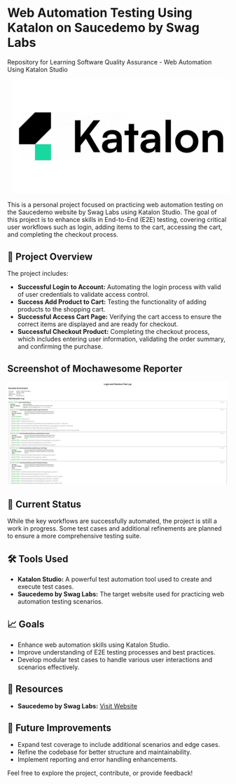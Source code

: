 # Web Automation Testing Using Katalon on Saucedemo by Swag Labs

Repository for Learning Software Quality Assurance - Web Automation Using Katalon Studio

<p align="center">
    <img src="Screenshots/katalon-2.jpeg" alt="katalon" width="500" style="margin-left: 10px;" >
</p>

This is a personal project focused on practicing web automation testing on the Saucedemo website by Swag Labs using Katalon Studio. The goal of this project is to enhance skills in End-to-End (E2E) testing, covering critical user workflows such as login, adding items to the cart, accessing the cart, and completing the checkout process.

## 🚀 Project Overview

The project includes:

- **Successful Login to Account:** Automating the login process with valid of user credentials to validate access control.
- **Success Add Product to Cart:** Testing the functionality of adding products to the shopping cart.
- **Successful Access Cart Page:** Verifying the cart access to ensure the correct items are displayed and are ready for checkout.
- **Successful Checkout Product:** Completing the checkout process, which includes entering user information, validating the order summary, and confirming the purchase.

## Screenshot of Mochawesome Reporter

![Login and Checkout Suite Report](Screenshots/report-logincheckout-suite.png)

## 📌 Current Status

While the key workflows are successfully automated, the project is still a work in progress. Some test cases and additional refinements are planned to ensure a more comprehensive testing suite.

## 🛠️ Tools Used

- **Katalon Studio:** A powerful test automation tool used to create and execute test cases.
- **Saucedemo by Swag Labs:** The target website used for practicing web automation testing scenarios.

## 📈 Goals

- Enhance web automation skills using Katalon Studio.
- Improve understanding of E2E testing processes and best practices.
- Develop modular test cases to handle various user interactions and scenarios effectively.

## 🔗 Resources

- **Saucedemo by Swag Labs:** [Visit Website](https://www.saucedemo.com/)

## 🚧 Future Improvements

- Expand test coverage to include additional scenarios and edge cases.
- Refine the codebase for better structure and maintainability.
- Implement reporting and error handling enhancements.

Feel free to explore the project, contribute, or provide feedback!
